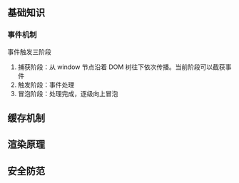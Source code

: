 ## 基础知识

### 事件机制
事件触发三阶段
1. 捕获阶段：从 window 节点沿着 DOM 树往下依次传播。当前阶段可以截获事件
2. 触发阶段：事件处理
3. 冒泡阶段：处理完成，逐级向上冒泡

## 缓存机制

## 渲染原理

## 安全防范
